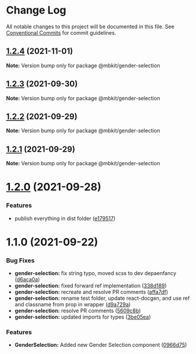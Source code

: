 # Change Log

All notable changes to this project will be documented in this file.
See [Conventional Commits](https://conventionalcommits.org) for commit guidelines.

## [1.2.4](https://github.com/mindbody/mbkit/compare/@mbkit/gender-selection@1.2.3...@mbkit/gender-selection@1.2.4) (2021-11-01)

**Note:** Version bump only for package @mbkit/gender-selection





## [1.2.3](https://github.com/mindbody/mbkit/compare/@mbkit/gender-selection@1.2.2...@mbkit/gender-selection@1.2.3) (2021-09-30)

**Note:** Version bump only for package @mbkit/gender-selection





## [1.2.2](https://github.com/mindbody/mbkit/compare/@mbkit/gender-selection@1.2.1...@mbkit/gender-selection@1.2.2) (2021-09-29)

**Note:** Version bump only for package @mbkit/gender-selection





## [1.2.1](https://github.com/mindbody/mbkit/compare/@mbkit/gender-selection@1.2.0...@mbkit/gender-selection@1.2.1) (2021-09-29)

**Note:** Version bump only for package @mbkit/gender-selection





# [1.2.0](https://github.com/mindbody/mbkit/compare/@mbkit/gender-selection@1.1.0...@mbkit/gender-selection@1.2.0) (2021-09-28)


### Features

* publish everything in dist folder ([e179517](https://github.com/mindbody/mbkit/commit/e179517c03ea9e8a9eac2d29b0442b27e085579b))





# 1.1.0 (2021-09-22)


### Bug Fixes

* **gender-selection:** fix string typo, moved scss to dev depaenfancy ([d6aca0a](https://github.com/mindbody/mbkit/commit/d6aca0a78a5d4c82cf8f12f08cfa2af2450d1acb))
* **gender-selection:** fixed forward ref implementation ([338d189](https://github.com/mindbody/mbkit/commit/338d18982d2ede0c9f05b0a603d909bc982bb64c))
* **gender-selection:** recreate and resolve PR comments ([affa7df](https://github.com/mindbody/mbkit/commit/affa7dfe5649445037cc339616406fff4b5d8829))
* **gender-selection:** rename test folder, update react-docgen, and use ref and classname from prop in wrapper ([d9a729a](https://github.com/mindbody/mbkit/commit/d9a729a272707ac0294a8eaa39b3baa76007936c))
* **gender-selection:** resolve PR comments ([5609c8b](https://github.com/mindbody/mbkit/commit/5609c8b777893a367522b3aae8c118017bd56654))
* **gender-selection:** updated imports for types ([3be05ea](https://github.com/mindbody/mbkit/commit/3be05ea1d90f8cc0208b9fac2929a6cef58b1a33))


### Features

* **GenderSelection:** Added new Gender Selection component ([0966d75](https://github.com/mindbody/mbkit/commit/0966d75b7f2feb4154ba3d175b873c89a198b35e))
